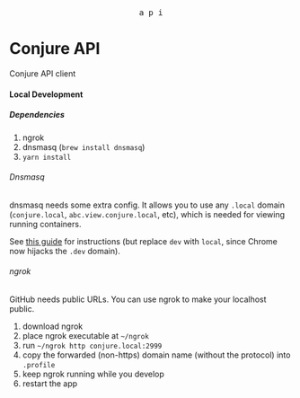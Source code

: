 <p align="center">
  <kbd>a p i</kbd>
</p>

# Conjure API

Conjure API client

#### Local Development

##### Dependencies

1. ngrok
2. dnsmasq (`brew install dnsmasq`)
3. `yarn install`

###### Dnsmasq

dnsmasq needs some extra config. It allows you to use any `.local` domain (`conjure.local`, `abc.view.conjure.local`, etc), which is needed for viewing running containers.

See [this guide](https://passingcuriosity.com/2013/dnsmasq-dev-osx/) for instructions (but replace `dev` with `local`, since Chrome now hijacks the `.dev` domain).

###### ngrok

GitHub needs public URLs. You can use ngrok to make your localhost public.

1. download ngrok
2. place ngrok executable at `~/ngrok`
3. run `~/ngrok http conjure.local:2999`
4. copy the forwarded (non-https) domain name (without the protocol) into `.profile`
5. keep ngrok running while you develop
6. restart the app
